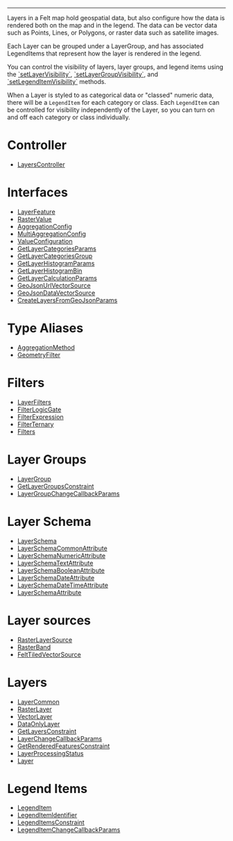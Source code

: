 ***

Layers in a Felt map hold geospatial data, but also configure how the data is rendered
both on the map and in the legend. The data can be vector data such as Points, Lines, or Polygons,
or raster data such as satellite images.

Each Layer can be grouped under a LayerGroup, and has associated LegendItems that represent
how the layer is rendered in the legend.

You can control the visibility of layers, layer groups, and legend items using the
[\`setLayerVisibility\`](LayersController.md#setlayervisibility), [\`setLayerGroupVisibility\`](LayersController.md#setlayergroupvisibility), and [\`setLegendItemVisibility\`](LayersController.md#setlegenditemvisibility) methods.

When a Layer is styled to as categorical data or "classed" numeric data, there will be
a `LegendItem` for each category or class. Each `LegendItem` can be controlled for visibility
independently of the Layer, so you can turn on and off each category or class individually.

# Controller

* [LayersController](LayersController.md)

# Interfaces

* [LayerFeature](LayerFeature.md)
* [RasterValue](RasterValue.md)
* [AggregationConfig](AggregationConfig.md)
* [MultiAggregationConfig](MultiAggregationConfig.md)
* [ValueConfiguration](ValueConfiguration.md)
* [GetLayerCategoriesParams](GetLayerCategoriesParams.md)
* [GetLayerCategoriesGroup](GetLayerCategoriesGroup.md)
* [GetLayerHistogramParams](GetLayerHistogramParams.md)
* [GetLayerHistogramBin](GetLayerHistogramBin.md)
* [GetLayerCalculationParams](GetLayerCalculationParams.md)
* [GeoJsonUrlVectorSource](GeoJsonUrlVectorSource.md)
* [GeoJsonDataVectorSource](GeoJsonDataVectorSource.md)
* [CreateLayersFromGeoJsonParams](CreateLayersFromGeoJsonParams.md)

# Type Aliases

* [AggregationMethod](AggregationMethod.md)
* [GeometryFilter](GeometryFilter.md)

# Filters

* [LayerFilters](LayerFilters.md)
* [FilterLogicGate](FilterLogicGate.md)
* [FilterExpression](FilterExpression.md)
* [FilterTernary](FilterTernary.md)
* [Filters](Filters.md)

# Layer Groups

* [LayerGroup](LayerGroup.md)
* [GetLayerGroupsConstraint](GetLayerGroupsConstraint.md)
* [LayerGroupChangeCallbackParams](LayerGroupChangeCallbackParams.md)

# Layer Schema

* [LayerSchema](LayerSchema.md)
* [LayerSchemaCommonAttribute](LayerSchemaCommonAttribute.md)
* [LayerSchemaNumericAttribute](LayerSchemaNumericAttribute.md)
* [LayerSchemaTextAttribute](LayerSchemaTextAttribute.md)
* [LayerSchemaBooleanAttribute](LayerSchemaBooleanAttribute.md)
* [LayerSchemaDateAttribute](LayerSchemaDateAttribute.md)
* [LayerSchemaDateTimeAttribute](LayerSchemaDateTimeAttribute.md)
* [LayerSchemaAttribute](LayerSchemaAttribute.md)

# Layer sources

* [RasterLayerSource](RasterLayerSource.md)
* [RasterBand](RasterBand.md)
* [FeltTiledVectorSource](FeltTiledVectorSource.md)

# Layers

* [LayerCommon](LayerCommon.md)
* [RasterLayer](RasterLayer.md)
* [VectorLayer](VectorLayer.md)
* [DataOnlyLayer](DataOnlyLayer.md)
* [GetLayersConstraint](GetLayersConstraint.md)
* [LayerChangeCallbackParams](LayerChangeCallbackParams.md)
* [GetRenderedFeaturesConstraint](GetRenderedFeaturesConstraint.md)
* [LayerProcessingStatus](LayerProcessingStatus.md)
* [Layer](Layer.md)

# Legend Items

* [LegendItem](LegendItem.md)
* [LegendItemIdentifier](LegendItemIdentifier.md)
* [LegendItemsConstraint](LegendItemsConstraint.md)
* [LegendItemChangeCallbackParams](LegendItemChangeCallbackParams.md)
